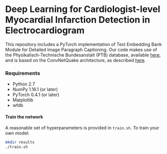# Deep Learning for Cardiologist-level Myocardial Infarction Detection in Electrocardiogram

This repository includes a PyTorch implementation of Text Embedding Bank Module for Detailed Image Paragraph Captioning. Our code makes use of the Physikalisch-Technische Bundesanstalt (PTB) database, available [here](https://physionet.org/content/ptbdb/1.0.0/), and is based on the ConvNetQuake architecture, as described [here](https://physionet.org/content/ptbdb/1.0.0/).

### Requirements
* Python 2.7
* NumPy 1.16.1 (or later)
* PyTorch 0.4.1 (or later)
* Matplotlib
* wfdb

#### Train the network

A reasonable set of hyperparameters is provided in `train.sh`. To train your own model:

```bash 
mkdir results
./train.sh
```
